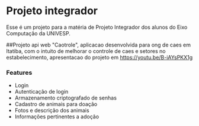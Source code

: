# Projeto integrador

Esse é um projeto para a matéria de Projeto Integrador dos alunos do Eixo Computação da UNIVESP.

##Projeto api web "Caotrole", aplicacao desenvolvida para ong de caes em Itatiba, com o intuito de melhorar o controle de 
caes e setores no estabelecimento, apresentacao do projeto em https://youtu.be/B-iAYsPKX1g

### Features
- Login
- Autenticação de login
- Armazenamento criptografado de senhas
- Cadastro de animais para doação
- Fotos e descrição dos animais
- Informações pertinentes a adoção
